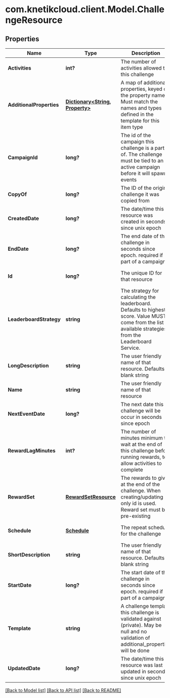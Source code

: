 # com.knetikcloud.client.Model.ChallengeResource
## Properties

Name | Type | Description | Notes
------------ | ------------- | ------------- | -------------
**Activities** | **int?** | The number of activities allowed to this challenge | [optional] [default to null]
**AdditionalProperties** | [**Dictionary&lt;String, Property&gt;**](Property.md) | A map of additional properties, keyed on the property name.  Must match the names and types defined in the template for this item type | [optional] [default to null]
**CampaignId** | **long?** | The id of the campaign this challenge is a part of. The challenge must be tied to an active campaign before it will spawn events | [optional] [default to null]
**CopyOf** | **long?** | The ID of the original challenge it was copied from | [optional] [default to null]
**CreatedDate** | **long?** | The date/time this resource was created in seconds since unix epoch | [optional] [default to null]
**EndDate** | **long?** | The end date of this challenge in seconds since epoch. required if part of a campaign | [optional] [default to null]
**Id** | **long?** | The unique ID for that resource | [optional] [default to null]
**LeaderboardStrategy** | **string** | The strategy for calculating the leaderboard. Defaults to highest score. Value MUST come from the list of available strategies from the Leaderboard Service. | [optional] [default to null]
**LongDescription** | **string** | The user friendly name of that resource. Defaults to blank string | [optional] [default to null]
**Name** | **string** | The user friendly name of that resource | [default to null]
**NextEventDate** | **long?** | The next date this challenge will be occur in seconds since epoch | [optional] [default to null]
**RewardLagMinutes** | **int?** | The number of minutes minimum to wait at the end of this challenge before running rewards, to allow activities to complete | [optional] [default to null]
**RewardSet** | [**RewardSetResource**](RewardSetResource.md) | The rewards to give at the end of the challenge. When creating/updating only id is used. Reward set must be pre-existing | [optional] [default to null]
**Schedule** | [**Schedule**](Schedule.md) | The repeat schedule for the challenge | [optional] [default to null]
**ShortDescription** | **string** | The user friendly name of that resource. Defaults to blank string | [optional] [default to null]
**StartDate** | **long?** | The start date of this challenge in seconds since epoch. required if part of a campaign | [optional] [default to null]
**Template** | **string** | A challenge template this challenge is validated against (private). May be null and no validation of additional_properties will be done | [optional] [default to null]
**UpdatedDate** | **long?** | The date/time this resource was last updated in seconds since unix epoch | [optional] [default to null]

[[Back to Model list]](../README.md#documentation-for-models) [[Back to API list]](../README.md#documentation-for-api-endpoints) [[Back to README]](../README.md)

